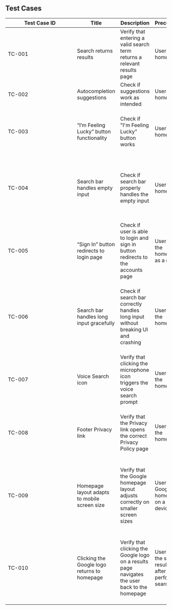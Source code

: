 
<h2>Test Cases</h2>

<table>
  <thead>
    <tr>
      <th style="min-width: 200px;">Test Case ID</th>
      <th>Title</th>
      <th>Description</th>
      <th>Precondition</th>
      <th>Steps</th>
      <th>Expected Result</th>
    </tr>
  </thead>
  <tbody>
    <tr>
      <td>TC-001</td>
      <td>Search returns results</td>
      <td>Verify that entering a valid search term returns a relevant results page</td>
      <td>User is on homepage</td>
      <td>1. Open google.com<br>2. Type "table"<br>3. Press Enter</td>
      <td>A page with search results is shown</td>
    </tr>
    <tr>
      <td>TC-002</td>
      <td>Autocompletion suggestions</td>
      <td>Check if suggestions work as intended</td>
      <td>User is on homepage</td>
      <td>1. Open google.com<br>2. Type "tabl"</td>
      <td>Suggestions related to "tabl" appeared</td>
    </tr>
    <tr>
      <td>TC-003</td>
      <td>“I’m Feeling Lucky” button functionality</td>
      <td>Check if "I'm Feeling Lucky" button works</td>
      <td>User is on homepage</td>
      <td>1. Open google.com<br>2. Type "YouTube"<br>3. Click "I'm Feeling Lucky"</td>
      <td>User is redirected to the top search result</td>
    </tr>
    <tr>
      <td>TC-004</td>
      <td>Search bar handles empty input</td>
      <td>Check if search bar properly handles the empty input</td>
      <td>User is on homepage</td>
      <td>1. Open google.com<br>2. Leave the search field empty<br>3. Press Enter or click the search button</td>
      <td>No search is performed. The page stays on the homepage or reloads with no results shown.</td>
    </tr>
    <tr>
      <td>TC-005</td>
      <td>“Sign In” button redirects to login page</td>
      <td>Check if user is able to login and sign in button redirects to the accounts page</td>
      <td>User is on the homepage as a guest</td>
      <td>1. Open google.com<br>2. Click on the “Sign In” button (top right corner)</td>
      <td>User is redirected to the accounts.google.com</td>
    </tr>
    <tr>
      <td>TC-006</td>
      <td>Search bar handles long input gracefully</td>
      <td>Check if search bar correctly handles long input without breaking UI and crashing</td>
      <td>User is on the homepage</td>
      <td>1. Open google.com<br>2. Type a string of 1,000 random characters into the search field<br>3. Press Enter</td>
      <td>Google processes the input without crashing or error. UI remains functional.</td>
    </tr>
    <tr>
      <td>TC-007</td>
      <td>Voice Search icon</td>
      <td>Verify that clicking the microphone icon triggers the voice search prompt</td>
      <td>User is on the homepage</td>
      <td>1. Open google.com<br>2. Click on the microphone icon</td>
      <td>Browser prompts for microphone permission (if not granted) or starts voice input</td>
    </tr>
    <tr>
      <td>TC-008</td>
      <td>Footer Privacy link</td>
      <td>Verify that the Privacy link opens the correct Privacy Policy page</td>
      <td>User is on the homepage</td>
      <td>1. Open google.com<br>2. Scroll down to the footer<br>3. Click "Privacy" link</td>
      <td>Google Privacy Policy page is opened</td>
    </tr>
    <tr>
      <td>TC-009</td>
      <td>Homepage layout adapts to mobile screen size</td>
      <td>Verify that the Google homepage layout adjusts correctly on smaller screen sizes</td>
      <td>User opens Google homepage on a mobile device</td>
      <td>1. Open google.com<br>2. Resize the browser to width &lt;768px (or open on phone)<br>3. Observe layout</td>
      <td>UI is still usable and readable</td>
    </tr>
    <tr>
      <td>TC-010</td>
      <td>Clicking the Google logo returns to homepage</td>
      <td>Verify that clicking the Google logo on a results page navigates the user back to the homepage</td>
      <td>User is on the search results page after performing a search</td>
      <td>1. Open google.com<br>2. Search for "QA engineer"<br>3. On the results page, click the Google logo (top-left)</td>
      <td>User is returned to the Google homepage</td>
    </tr>
  </tbody>
</table>
